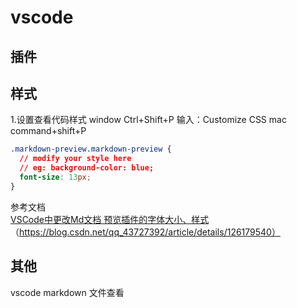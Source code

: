 
# vscode

## 插件

## 样式
1.设置查看代码样式
window Ctrl+Shift+P 输入：Customize CSS
mac command+shift+P
```css
.markdown-preview.markdown-preview {
  // modify your style here
  // eg: background-color: blue;
  font-size: 13px;
}
```
参考文档\
[VSCode中更改Md文档 预览插件的字体大小、样式](https://blog.csdn.net/qq_43727392/article/details/126179540)（https://blog.csdn.net/qq_43727392/article/details/126179540）

## 其他
vscode markdown 文件查看


